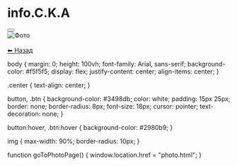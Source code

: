 # info.C.K.A


<!DOCTYPE html>
<html lang="uk">
<head>
    <meta charset="UTF-8">
    <meta name="viewport" content="width=device-width, initial-scale=1.0">
    <link rel="stylesheet" href="style.css">
</head>
<body>
    <div class="center">
        <button onclick="goToPhotoPage()"></button>
    </div>
    <script src="script.js"></script>
</body>
</html>


<!DOCTYPE html>
<html lang="uk">
<head>
    <meta charset="UTF-8">
    <meta name="viewport" content="width=device-width, initial-scale=1.0">
    <title>Фото</title>
    <link rel="stylesheet" href="style.css">
</head>
<body>
    <div class="center">
        <img src="https://i.pinimg.com/736x/ea/c2/52/eac252c37ce77e91363113c3c4dee577.jpg" alt="Фото">
        <br><br>
        <a href="index.html" class="btn">⬅ Назад</a>
    </div>
</body>
</html>


body {
    margin: 0;
    height: 100vh;
    font-family: Arial, sans-serif;
    background-color: #f5f5f5;
    display: flex;
    justify-content: center;
    align-items: center;
}

.center {
    text-align: center;
}

button, .btn {
    background-color: #3498db;
    color: white;
    padding: 15px 25px;
    border: none;
    border-radius: 8px;
    font-size: 18px;
    cursor: pointer;
    text-decoration: none;
}

button:hover, .btn:hover {
    background-color: #2980b9;
}

img {
    max-width: 90%;
    border-radius: 10px;
}


function goToPhotoPage() {
    window.location.href = "photo.html";
}

